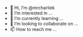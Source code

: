 - 👋 Hi, I’m @mrcharliek
- 👀 I’m interested in ...
- 🌱 I’m currently learning ...
- 💞️ I’m looking to collaborate on ...
- 📫 How to reach me ...

<!---
mrcharliek/mrcharliek is a ✨ special ✨ repository because its `README.md` (this file) appears on your GitHub profile.
You can click the Preview link to take a look at your changes.
--->
